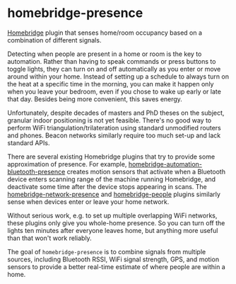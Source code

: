 # homebridge-presence

[Homebridge](https://github.com/nfarina/homebridge) plugin that senses home/room occupancy based on a combination of different signals.

Detecting when people are present in a home or room is the key to automation. Rather than having to speak commands or press buttons to toggle lights, they can turn on and off automatically as you enter or move around within your home. Instead of setting up a schedule to always turn on the heat at a specific time in the morning, you can make it happen only when you leave your bedroom, even if you chose to wake up early or late that day. Besides being more convenient, this saves energy.

Unfortunately, despite decades of masters and PhD theses on the subject, granular indoor positioning is not yet feasible. There's no good way to perform WiFi triangulation/trilateration using standard unmodified routers and phones. Beacon networks similarly require too much set-up and lack standard APIs.

There are several existing Homebridge plugins that try to provide some approximation of presence. For example, [homebridge-automation-bluetooth-presence](https://github.com/paolotremadio/homebridge-automation-bluetooth-presence) creates motion sensors that activate when a Bluetooth device enters scanning range of the machine running Homebridge, and deactivate some time after the device stops appearing in scans. The [homebridge-network-presence](https://github.com/nitaybz/homebridge-network-presence) and [homebridge-people](https://github.com/PeteLawrence/homebridge-people) plugins similarly sense when devices enter or leave your home network.

Without serious work, e.g. to set up multiple overlapping WiFi networks, these plugins only give you whole-home presence. So you can turn off the lights ten minutes after everyone leaves home, but anything more useful than that won't work reliably.

The goal of `homebridge-presence` is to combine signals from multiple sources, including Bluetooth RSSI, WiFi signal strength, GPS, and motion sensors to provide a better real-time estimate of where people are within a home.
